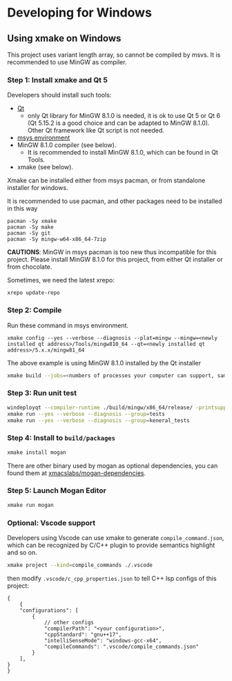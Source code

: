 # Developing for Windows
## Using xmake on Windows
This project uses variant length array, so cannot be compiled by msvs. It is recommended to use MinGW as compiler.

### Step 1: Install xmake and Qt 5
Developers should install such tools:

* [Qt](https://www.qt.io/download)
    * only Qt library for MinGW 8.1.0 is needed, it is ok to use Qt 5 or Qt 6 (Qt 5.15.2 is a good choice and can be adapted to MinGW 8.1.0). Other Qt framework like Qt script is not needed.
* [msys environment](https://github.com/msys2/msys2-installer/releases)
* MinGW 8.1.0 compiler (see below).
    * It is recommended to install MinGW 8.1.0, which can be found in Qt Tools.
* xmake (see below).

Xmake can be installed either from msys pacman, or from standalone installer for windows.

It is recommended to use pacman, and other packages need to be installed in this way

```
pacman -Sy xmake
pacman -Sy make
pacman -Sy git
pacman -Sy mingw-w64-x86_64-7zip
```

**CAUTIONS**: MinGW in msys pacman is too new thus incompatible for this project. Please install MinGW 8.1.0 for this project, from either Qt installer or from chocolate.

Sometimes, we need the latest xrepo:
``` pwsh
xrepo update-repo
```

### Step 2: Compile
Run these command in msys environment.

```
xmake config --yes --verbose --diagnosis --plat=mingw --mingw=<newly installed qt address>/Tools/mingw810_64 --qt=<newly installed qt address>/5.x.x/mingw81_64
```

The above example is using MinGW 8.1.0 installed by the Qt installer

``` bash
xmake build --jobs=<numbers of processes your computer can support, same as make>
```

### Step 3: Run unit test
``` bash
windeployqt --compiler-runtime ./build/mingw/x86_64/release/ -printsupport
xmake run --yes --verbose --diagnosis --group=tests
xmake run --yes --verbose --diagnosis --group=keneral_tests
```

### Step 4: Install to `build/packages`
``` bash
xmake install mogan
```

There are other binary used by mogan as optional dependencies, you can found them at [xmacslabs/mogan-dependencies](https://github.com/XmacsLabs/mogan-dependencies).

### Step 5: Launch Mogan Editor
``` bash
xmake run mogan
```

### Optional: Vscode support
Developers using Vscode can use xmake to generate `compile_command.json`, which can be recognized by C/C++ plugin to provide semantics highlight and so on.
```bash
xmake project --kind=compile_commands ./.vscode
```

then modify `.vscode/c_cpp_properties.json` to tell C++ lsp configs of this project:
```jsonc
{
    {
    "configurations": [
        {
            // other configs
            "compilerPath": "<your configuration>",
            "cppStandard": "gnu++17",
            "intelliSenseMode": "windows-gcc-x64",
            "compileCommands": ".vscode/compile_commands.json"
        }
    ],
}
}
```
